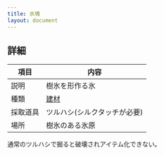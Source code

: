 ```yaml
---
title: 氷塊
layout: document
---
```

## 詳細

|項目|内容|
|---|---|
|説明|樹氷を形作る氷|
|種類|[建材](建材)|
|採取道具|ツルハシ(シルクタッチが必要)|
|場所|樹氷のある氷原|

通常のツルハシで掘ると破壊されアイテム化できない。

